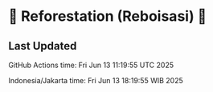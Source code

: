 
# 🌳 Reforestation (Reboisasi) 🌲

## Last Updated

GitHub Actions time: Fri Jun 13 11:19:55 UTC 2025

Indonesia/Jakarta time: Fri Jun 13 18:19:55 WIB 2025
